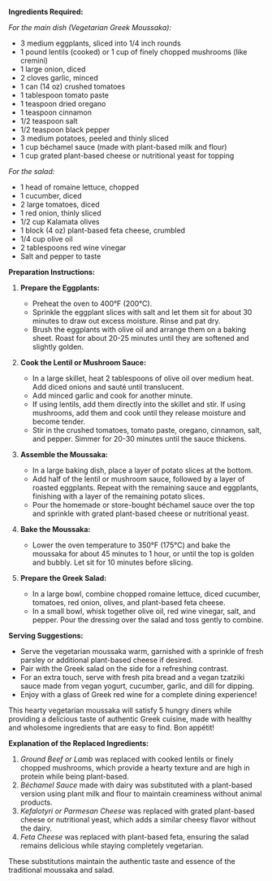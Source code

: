 **Ingredients Required:**

*For the main dish (Vegetarian Greek Moussaka):*  
- 3 medium eggplants, sliced into 1/4 inch rounds  
- 1 pound lentils (cooked) or 1 cup of finely chopped mushrooms (like cremini)  
- 1 large onion, diced  
- 2 cloves garlic, minced  
- 1 can (14 oz) crushed tomatoes  
- 1 tablespoon tomato paste  
- 1 teaspoon dried oregano  
- 1 teaspoon cinnamon  
- 1/2 teaspoon salt  
- 1/2 teaspoon black pepper  
- 3 medium potatoes, peeled and thinly sliced  
- 1 cup béchamel sauce (made with plant-based milk and flour)  
- 1 cup grated plant-based cheese or nutritional yeast for topping  

*For the salad:*  
- 1 head of romaine lettuce, chopped  
- 1 cucumber, diced  
- 2 large tomatoes, diced  
- 1 red onion, thinly sliced  
- 1/2 cup Kalamata olives  
- 1 block (4 oz) plant-based feta cheese, crumbled  
- 1/4 cup olive oil  
- 2 tablespoons red wine vinegar  
- Salt and pepper to taste  

**Preparation Instructions:**

1. **Prepare the Eggplants:**  
   - Preheat the oven to 400°F (200°C).  
   - Sprinkle the eggplant slices with salt and let them sit for about 30 minutes to draw out excess moisture. Rinse and pat dry.  
   - Brush the eggplants with olive oil and arrange them on a baking sheet. Roast for about 20-25 minutes until they are softened and slightly golden. 

2. **Cook the Lentil or Mushroom Sauce:**  
   - In a large skillet, heat 2 tablespoons of olive oil over medium heat. Add diced onions and sauté until translucent.  
   - Add minced garlic and cook for another minute.  
   - If using lentils, add them directly into the skillet and stir. If using mushrooms, add them and cook until they release moisture and become tender.  
   - Stir in the crushed tomatoes, tomato paste, oregano, cinnamon, salt, and pepper. Simmer for 20-30 minutes until the sauce thickens. 

3. **Assemble the Moussaka:**  
   - In a large baking dish, place a layer of potato slices at the bottom.  
   - Add half of the lentil or mushroom sauce, followed by a layer of roasted eggplants. Repeat with the remaining sauce and eggplants, finishing with a layer of the remaining potato slices.  
   - Pour the homemade or store-bought béchamel sauce over the top and sprinkle with grated plant-based cheese or nutritional yeast. 

4. **Bake the Moussaka:**  
   - Lower the oven temperature to 350°F (175°C) and bake the moussaka for about 45 minutes to 1 hour, or until the top is golden and bubbly. Let sit for 10 minutes before slicing.

5. **Prepare the Greek Salad:**  
   - In a large bowl, combine chopped romaine lettuce, diced cucumber, tomatoes, red onion, olives, and plant-based feta cheese. 
   - In a small bowl, whisk together olive oil, red wine vinegar, salt, and pepper. Pour the dressing over the salad and toss gently to combine.

**Serving Suggestions:**  
- Serve the vegetarian moussaka warm, garnished with a sprinkle of fresh parsley or additional plant-based cheese if desired.  
- Pair with the Greek salad on the side for a refreshing contrast.  
- For an extra touch, serve with fresh pita bread and a vegan tzatziki sauce made from vegan yogurt, cucumber, garlic, and dill for dipping.  
- Enjoy with a glass of Greek red wine for a complete dining experience!  

This hearty vegetarian moussaka will satisfy 5 hungry diners while providing a delicious taste of authentic Greek cuisine, made with healthy and wholesome ingredients that are easy to find. Bon appétit!  

**Explanation of the Replaced Ingredients:**  
1. *Ground Beef or Lamb* was replaced with cooked lentils or finely chopped mushrooms, which provide a hearty texture and are high in protein while being plant-based.  
2. *Béchamel Sauce* made with dairy was substituted with a plant-based version using plant milk and flour to maintain creaminess without animal products.  
3. *Kefalotyri or Parmesan Cheese* was replaced with grated plant-based cheese or nutritional yeast, which adds a similar cheesy flavor without the dairy.  
4. *Feta Cheese* was replaced with plant-based feta, ensuring the salad remains delicious while staying completely vegetarian.  

These substitutions maintain the authentic taste and essence of the traditional moussaka and salad.
